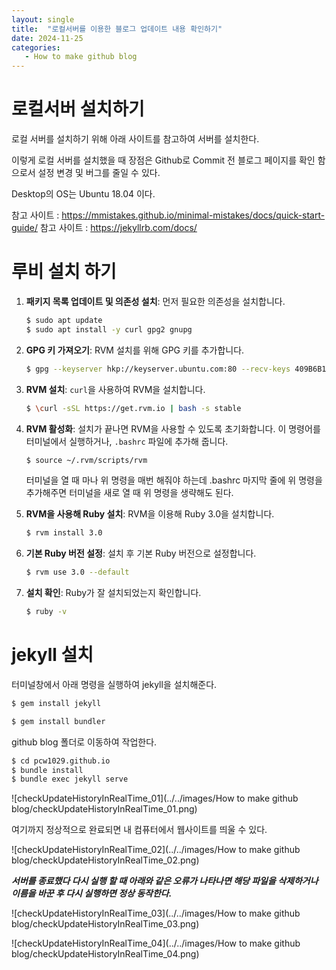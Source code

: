 ```yaml
---
layout: single
title:  "로컬서버를 이용한 블로그 업데이트 내용 확인하기"
date: 2024-11-25
categories: 
   - How to make github blog
---
```



# 로컬서버 설치하기
로컬 서버를 설치하기 위해 아래 사이트를 참고하여 서버를 설치한다. 

이렇게 로컬 서버를 설치했을 때 장점은 Github로 Commit 전 블로그 페이지를 확인 함으로서 설정 변경 및 버그를 줄일 수 있다. 

Desktop의 OS는 Ubuntu 18.04 이다.

참고 사이트 : https://mmistakes.github.io/minimal-mistakes/docs/quick-start-guide/
참고 사이트 : https://jekyllrb.com/docs/


# 루비 설치 하기 

1. **패키지 목록 업데이트 및 의존성 설치**: 먼저 필요한 의존성을 설치합니다.

   ```bash
   $ sudo apt update
   $ sudo apt install -y curl gpg2 gnupg
   ```

   

2. **GPG 키 가져오기**: RVM 설치를 위해 GPG 키를 추가합니다.

   ```bash
   $ gpg --keyserver hkp://keyserver.ubuntu.com:80 --recv-keys 409B6B1796C275462A1703113804BB82D39DC0E3 7D2BAF1CF37B13E2069D6956105BD0E739499BDB
   ```

   

3. **RVM 설치**: `curl`을 사용하여 RVM을 설치합니다.

   ```bash
   $ \curl -sSL https://get.rvm.io | bash -s stable
   ```

   

4. **RVM 활성화**: 설치가 끝나면 RVM을 사용할 수 있도록 초기화합니다. 이 명령어를 터미널에서 실행하거나, `.bashrc` 파일에 추가해 줍니다.

   ```bash
   $ source ~/.rvm/scripts/rvm
   ```

   터미널을 열 때 마나 위 명령을 매번 해줘야 하는데 .bashrc 마지막 줄에 위 명령을 추가해주면  터미널을 새로 열 때 위 명령을 생략해도 된다. 

   

5. **RVM을 사용해 Ruby 설치**: RVM을 이용해 Ruby 3.0을 설치합니다.

   ```bash
   $ rvm install 3.0
   ```

   

6. **기본 Ruby 버전 설정**: 설치 후 기본 Ruby 버전으로 설정합니다.

   ```bash
   $ rvm use 3.0 --default
   ```

   

7. **설치 확인**: Ruby가 잘 설치되었는지 확인합니다.

   ```bash
   $ ruby -v
   ```





# jekyll 설치

터미널창에서 아래 명령을 실행하여 jekyll을 설치해준다.

```bash
$ gem install jekyll

$ gem install bundler
```

github blog 폴더로 이동하여 작업한다.

```bash
$ cd pcw1029.github.io
$ bundle install
$ bundle exec jekyll serve
```

![checkUpdateHistoryInRealTime_01](../../images/How to make github blog/checkUpdateHistoryInRealTime_01.png)



여기까지 정상적으로 완료되면 내 컴퓨터에서 웹사이트를 띄울 수 있다. 

![checkUpdateHistoryInRealTime_02](../../images/How to make github blog/checkUpdateHistoryInRealTime_02.png)

***서버를 종료했다 다시 실행 할 때 아래와 같은 오류가 나타나면 해당 파일을 삭제하거나 이름을 바꾼 후 다시 실행하면 정상 동작한다.***

![checkUpdateHistoryInRealTime_03](../../images/How to make github blog/checkUpdateHistoryInRealTime_03.png)

![checkUpdateHistoryInRealTime_04](../../images/How to make github blog/checkUpdateHistoryInRealTime_04.png)
